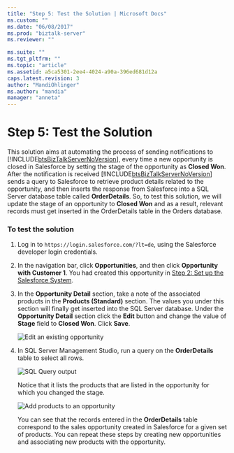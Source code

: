```yaml
---
title: "Step 5: Test the Solution | Microsoft Docs"
ms.custom: ""
ms.date: "06/08/2017"
ms.prod: "biztalk-server"
ms.reviewer: ""

ms.suite: ""
ms.tgt_pltfrm: ""
ms.topic: "article"
ms.assetid: a5ca5301-2ee4-4024-a90a-396ed681d12a
caps.latest.revision: 3
author: "MandiOhlinger"
ms.author: "mandia"
manager: "anneta"
---
```

# Step 5: Test the Solution
This solution aims at automating the process of sending notifications to [!INCLUDE[btsBizTalkServerNoVersion](../includes/btsbiztalkservernoversion-md.md)], every time a new opportunity is closed in Salesforce by setting the stage of the opportunity as **Closed Won**. After the notification is received [!INCLUDE[btsBizTalkServerNoVersion](../includes/btsbiztalkservernoversion-md.md)] sends a query to Salesforce to retrieve product details related to the opportunity, and then inserts the response from Salesforce into a SQL Server database table called **OrderDetails**. So, to test this solution, we will update the stage of an opportunity to **Closed Won** and as a result, relevant records must get inserted in the OrderDetails table in the Orders database.  
  
### To test the solution  
  
1. Log in to `https://login.salesforce.com/?lt=de`, using the Salesforce developer login credentials.  
  
2. In the navigation bar, click **Opportunities**, and then click **Opportunity with Customer 1**. You had created this opportunity in [Step 2: Set up the Salesforce System](../core/step-2-set-up-the-salesforce-system.md).  
  
3. In the **Opportunity Detail** section, take a note of the associated products in the **Products (Standard)** section. The values you under this section will finally get inserted into the SQL Server database. Under the **Opportunity Detail** section click the **Edit** button and change the value of **Stage** field to **Closed Won**. Click **Save**.  
  
    ![Edit an existing opportunity](../core/media/bts-sf-edit-opp.jpg "BTS_SF_Edit_Opp")  
  
4. In SQL Server Management Studio, run a query on the **OrderDetails** table to select all rows.  
  
    ![SQL Query output](../core/media/bts-sf-sql-query.jpg "BTS_SF_SQL_Query")  
  
    Notice that it lists the products that are listed in the opportunity for which you changed the stage.  
  
    ![Add products to an opportunity](../core/media/bts-sf-add-product.gif "BTS_SF_Add_Product")  
  
   You can see that the records entered in the **OrderDetails** table correspond to the sales opportunity created in Salesforce for a given set of products. You can repeat these steps by creating new opportunities and associating new products with the opportunity.